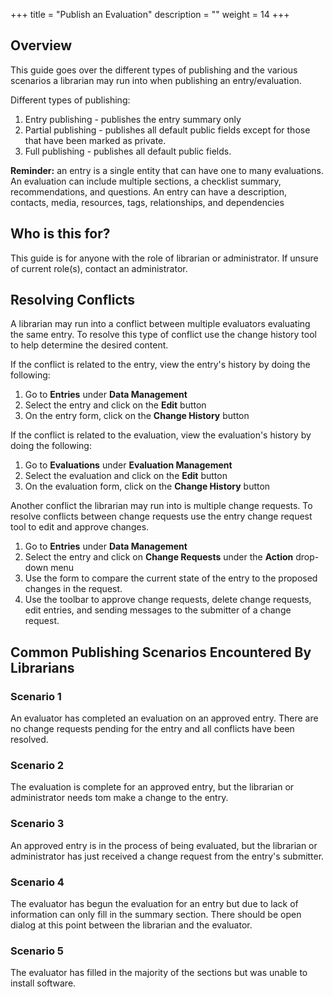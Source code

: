 +++
title = "Publish an Evaluation"
description = ""
weight = 14
+++

## Overview

This guide goes over the different types of publishing and the various scenarios a librarian may run into when publishing an entry/evaluation.

Different types of publishing:

1. Entry publishing - publishes the entry summary only
2. Partial publishing - publishes all default public fields except for those that have been marked as private.
3. Full publishing - publishes all default public fields.

**Reminder:** an entry is a single entity that can have one to many evaluations.  An evaluation 
can include multiple sections, a checklist summary, recommendations, and questions.  An entry can have a description, contacts, media, resources, tags, 
relationships, and dependencies

## Who is this for?

This guide is for anyone with the role of librarian or administrator.  If unsure of current role(s), contact an administrator.

## Resolving Conflicts

A librarian may run into a conflict between multiple evaluators evaluating the same entry.  To resolve this type of conflict use the change history tool to help determine the desired content.

If the conflict is related to the entry, view the entry's history by doing the following:

1. Go to **Entries** under **Data Management** 
2. Select the entry and click on the **Edit** button
3. On the entry form, click on the **Change History** button

If the conflict is related to the evaluation, view the evaluation's history by doing the following:

1. Go to **Evaluations** under **Evaluation Management**
2. Select the evaluation and click on the **Edit** button
3. On the evaluation form, click on the **Change History** button

Another conflict the librarian may run into is multiple change requests.  To resolve conflicts between change requests use the entry change request tool to edit and approve changes.

1. Go to **Entries** under **Data Management**  
2. Select the entry and click on **Change Requests** under the **Action** drop-down menu  
3. Use the form to compare the current state of the entry to the proposed changes in the request.
4. Use the toolbar to approve change requests, delete change requests, edit entries, and sending messages to the submitter of a change request. 


## Common Publishing Scenarios Encountered By Librarians  

### Scenario 1

An evaluator has completed an evaluation on an approved entry.  There are no change requests pending for the entry and all
conflicts have been resolved.

### Scenario 2  

The evaluation is complete for an approved entry, but the librarian or administrator needs tom make a change to the entry.

### Scenario 3  

An approved entry is in the process of being evaluated, but the librarian or administrator has just received a change request from the entry's submitter.

### Scenario 4  

The evaluator has begun the evaluation for an entry but due to lack of information can only fill in the summary section.  There should be open dialog at this point between the librarian and the evaluator.

### Scenario 5  

The evaluator has filled in the majority of the sections but was unable to install software.